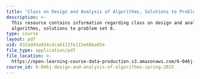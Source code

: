 ```yaml
---
title: 'Class on Design and Analysis of Algorithms, Solutions to Problem Set 6'
description: >-
  This resource contains information regarding class on design and analysis of
  algorithms, solutions to problem set 6.
type: course
layout: pdf
uid: 832add4a924cdca6111fe115e6bba85e
file_type: application/pdf
file_location: >-
  https://open-learning-course-data-production.s3.amazonaws.com/6-046j-design-and-analysis-of-algorithms-spring-2015/832add4a924cdca6111fe115e6bba85e_MIT6_046JS15_pset6sols.pdf
course_id: 6-046j-design-and-analysis-of-algorithms-spring-2015
---
```

